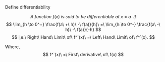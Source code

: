 
Define differentiability

$$
A\ function\ f(x)\ is\ said\ to\ be\ differentiable\ at\ x\ =\ a\ \ if
$$
$$
\lim_{h \to 0^+} \frac{f(a\ +\ h)\ -\ f(a)}{h}\ =\ \lim_{h \to 0^-} \frac{f(a\ -\ h)\ -\ f(a)}{-h}
$$
$$
i,e.\ Right\ Hand\ Limit\ of\ f^`(x)\ =\ Left\ Hand\ Limit\ of\ f^`(x).
$$


Where,
$$
f^`(x)\ =\ First\ derivative\ of\ f(x)
$$
